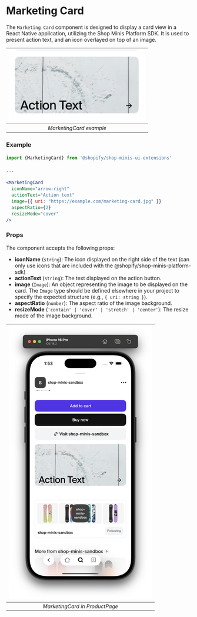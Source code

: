 # Marketing Card

The `Marketing Card` component is designed to display a card view in a React Native application, utilizing the Shop Minis Platform SDK. It is used to present action text, and an icon overlayed on top of an image.

| <img src="../../assets/extensions/marketing-card.png" alt="Example of MarketingCard" width="372" /> |
|:-------------------------------------------------------------:|
| *MarketingCard example*                                             |

### Example
```jsx
import {MarketingCard} from '@shopify/shop-minis-ui-extensions'

...

<MarketingCard
  iconName="arrow-right"
  actionText="Action text"
  image={{ uri: "https://example.com/marketing-card.jpg" }}
  aspectRatio={2}
  resizeMode="cover"
/>
```

### Props
The component accepts the following props:

- **iconName** (`string`): The icon displayed on the right side of the text (can only use icons that are included with the @shopify/shop-minis-platform-sdk)
- **actionText** (`string`): The text displayed on the action button.
- **image** (`Image`): An object representing the image to be displayed on the card. The `Image` type should be defined elsewhere in your project to specify the expected structure (e.g., `{ uri: string }`).
- **aspectRatio** (`number`): The aspect ratio of the image background.
- **resizeMode** (`'contain' | 'cover' | 'stretch' | 'center'`): The resize mode of the image background.

| <img src="../../assets/extensions/marketing-card-full.png" alt="Example of MarketingCard" width="390" /> |
|:------------------------------------------------------------------:|
| *MarketingCard in ProductPage*                                                  |
